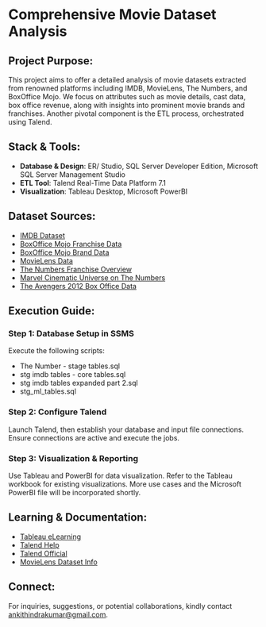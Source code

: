 # Comprehensive Movie Dataset Analysis

## Project Purpose:
This project aims to offer a detailed analysis of movie datasets extracted from renowned platforms including IMDB, MovieLens, The Numbers, and BoxOffice Mojo. We focus on attributes such as movie details, cast data, box office revenue, along with insights into prominent movie brands and franchises. Another pivotal component is the ETL process, orchestrated using Talend.

## Stack & Tools:
- **Database & Design**: ER/ Studio, SQL Server Developer Edition, Microsoft SQL Server Management Studio
- **ETL Tool**: Talend Real-Time Data Platform 7.1
- **Visualization**: Tableau Desktop, Microsoft PowerBI

## Dataset Sources:
- [IMDB Dataset](https://datasets.imdbws.com/)
- [BoxOffice Mojo Franchise Data](https://www.boxofficemojo.com/franchise/?ref_=bo_nb_fr_secondarytab)
- [BoxOffice Mojo Brand Data](https://www.boxofficemojo.com/brand/?ref_=bo_nb_frs_secondarytab)
- [MovieLens Data](https://grouplens.org/datasets/movielens/25m/)
- [The Numbers Franchise Overview](https://www.the-numbers.com/movies/franchises)
- [Marvel Cinematic Universe on The Numbers](https://www.the-numbers.com/movies/franchise/Marvel-Cinematic-Universe#tab=summary)
- [The Avengers 2012 Box Office Data](https://www.the-numbers.com/movie/Avengers-The-(2012)#tab=box-office)

## Execution Guide:
### **Step 1**: Database Setup in SSMS
Execute the following scripts:
- The Number - stage tables.sql
- stg imdb tables - core tables.sql
- stg imdb tables expanded part 2.sql
- stg_ml_tables.sql

### **Step 2**: Configure Talend 
Launch Talend, then establish your database and input file connections. Ensure connections are active and execute the jobs.

### **Step 3**: Visualization & Reporting
Use Tableau and PowerBI for data visualization. Refer to the Tableau workbook for existing visualizations. More use cases and the Microsoft PowerBI file will be incorporated shortly.

## Learning & Documentation:
- [Tableau eLearning](https://elearning.tableau.com/)
- [Talend Help](https://help.talend.com/reader/KxVIhxtXBBFymmkkWJ~O4Q/8RlpZdAdKhP0IaMHXRV7yw)
- [Talend Official](https://www.talend.com/)
- [MovieLens Dataset Info](https://grouplens.org/datasets/movielens/)

## Connect:
For inquiries, suggestions, or potential collaborations, kindly contact [ankithindrakumar@gmail.com](mailto:ankithindrakumar@gmail.com).
